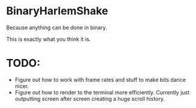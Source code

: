 BinaryHarlemShake
=================

Because anything can be done in binary.

This is exactly what you think it is.

TODO:
=====

* Figure out how to work with frame rates and stuff to make bits dance nicer.
* Figure out how to render to the terminal more efficiently. Currently just outputting screen after screen creating a huge scroll history.

